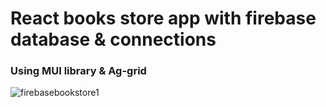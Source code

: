 # React books store app with firebase database & connections

### Using MUI library & Ag-grid

![firebasebookstore1](https://github.com/AnssiIlari/Learning-Web-Development/assets/127083657/3f202305-d819-48db-ab62-e6cfd4f644b6)
